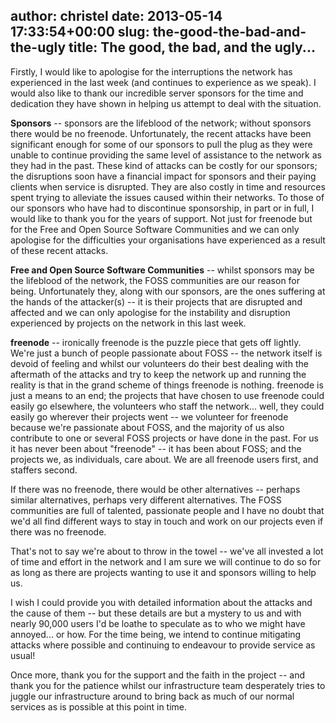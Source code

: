 author: christel
date: 2013-05-14 17:33:54+00:00
slug: the-good-the-bad-and-the-ugly
title: The good, the bad, and the ugly...
---
Firstly, I would like to apologise for the interruptions the network has experienced in the last week (and continues to experience as we speak). I would also like to thank our incredible server sponsors for the time and dedication they have shown in helping us attempt to deal with the situation.

**Sponsors** -- sponsors are the lifeblood of the network; without sponsors there would be no freenode. Unfortunately, the recent attacks have been significant enough for some of our sponsors to pull the plug as they were unable to continue providing the same level of assistance to the network as they had in the past. These kind of attacks can be costly for our sponsors; the disruptions soon have a financial impact for sponsors and their paying clients when service is disrupted. They are also costly in time and resources spent trying to alleviate the issues caused within their networks. To those of our sponsors who have had to discontinue sponsorship, in part or in full, I would like to thank you for the years of support. Not just for freenode but for the Free and Open Source Software Communities and we can only apologise for the difficulties your organisations have experienced as a result of these recent attacks.

**Free and Open Source Software Communities** -- whilst sponsors may be the lifeblood of the network, the FOSS communities are our reason for being. Unfortunately they, along with our sponsors, are the ones suffering at the hands of the attacker(s) -- it is their projects that are disrupted and affected and we can only apologise for the instability and disruption experienced by projects on the network in this last week.

**freenode** -- ironically freenode is the puzzle piece that gets off lightly. We're just a bunch of people passionate about FOSS -- the network itself is devoid of feeling and whilst our volunteers do their best dealing with the aftermath of the attacks and try to keep the network up and running the reality is that in the grand scheme of things freenode is nothing. freenode is just a means to an end; the projects that have chosen to use freenode could easily go elsewhere, the volunteers who staff the network... well, they could easily go wherever their projects went -- we volunteer for freenode because we're passionate about FOSS, and the majority of us also contribute to one or several FOSS projects or have done in the past. For us it has never been about "freenode" -- it has been about FOSS; and the projects we, as individuals, care about. We are all freenode users first, and staffers second.

If there was no freenode, there would be other alternatives -- perhaps similar alternatives, perhaps very different alternatives. The FOSS communities are full of talented, passionate people and I have no doubt that we'd all find different ways to stay in touch and work on our projects even if there was no freenode.

That's not to say we're about to throw in the towel -- we've all invested a lot of time and effort in the network and I am sure we will continue to do so for as long as there are projects wanting to use it and sponsors willing to help us.

I wish I could provide you with detailed information about the attacks and the cause of them -- but these details are but a mystery to us and with nearly 90,000 users I'd be loathe to speculate as to who we might have annoyed... or how. For the time being, we intend to continue mitigating attacks where possible and continuing to endeavour to provide service as usual!

Once more, thank you for the support and the faith in the project -- and thank you for the patience whilst our infrastructure team desperately tries to juggle our infrastructure around to bring back as much of our normal services as is possible at this point in time.
